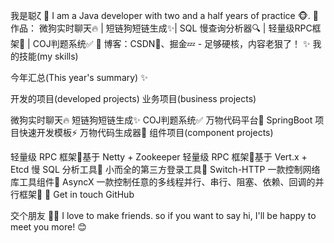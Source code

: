 我是聪ζ
🌹 I am a Java developer with two and a half years of practice 🐵.
🏡 作品： 微狗实时聊天🔥 | 短链狗短链生成✨| SQL 慢查询分析器🔍 | 轻量级RPC框架🚀 | COJ判题系统✅
📝 博客：CSDN💬、掘金💤 - 足够硬核，内容老狠了！
✨ 我的技能(my skills)
          

今年汇总(This year's summary) ✨


开发的项目(developed projects)
业务项目(business projects)

微狗实时聊天🔥
短链狗短链生成✨
COJ判题系统✅
万物代码平台🌱
SpringBoot 项目快速开发模板⚡
万物代码生成器🚀
组件项目(component projects)

轻量级 RPC 框架🚀基于 Netty + Zookeeper
轻量级 RPC 框架🚀基于 Vert.x + Etcd
慢 SQL 分析工具🌱
小而全的第三方登录工具🧊
Switch-HTTP 一款控制网络库工具组件💭
AsyncX 一款控制任意的多线程并行、串行、阻塞、依赖、回调的并行框架🛫
🎉 Get in touch
GitHub

交个朋友 👬🏻
 I love to make friends. so if you want to say hi, I'll be happy to meet you more! 😊

<!--
**User-wa/User-wa** is a ✨ _special_ ✨ repository because its `README.md` (this file) appears on your GitHub profile.

Here are some ideas to get you started:

- 🔭 I’m currently working on ...
- 🌱 I’m currently learning ...
- 👯 I’m looking to collaborate on ...
- 🤔 I’m looking for help with ...
- 💬 Ask me about ...
- 📫 How to reach me: ...
- 😄 Pronouns: ...
- ⚡ Fun fact: ...
-->
